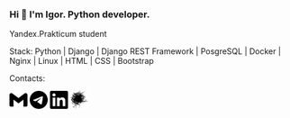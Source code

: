 ### Hi 👋 I'm Igor. Python developer.
Yandex.Prakticum student

Stack: Python | Django | Django REST Framework | PosgreSQL | Docker | Nginx | Linux | HTML | CSS | Bootstrap

Contacts:

<a href="mailto:dreadnought26@gmail.com"><img src="gmail.svg" height="32"></a>
<a href="https://t.me/mrhyde126"><img src="telegram.svg" height="32"></a>
<a href="https://www.linkedin.com/in/mrhyde26/"><img src="linkedin.svg" height="32"></a>
<a href="https://career.habr.com/mrhyde126"><img src="habr.svg" height="32"></a>
